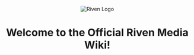 <p align="center">
  <img src="https://raw.githubusercontent.com/rivenmedia/wiki/refs/heads/main/docs/images/logo.png" alt="Riven Logo">
</p>

<h1 align="center">Welcome to the Official Riven Media Wiki!</h1>
